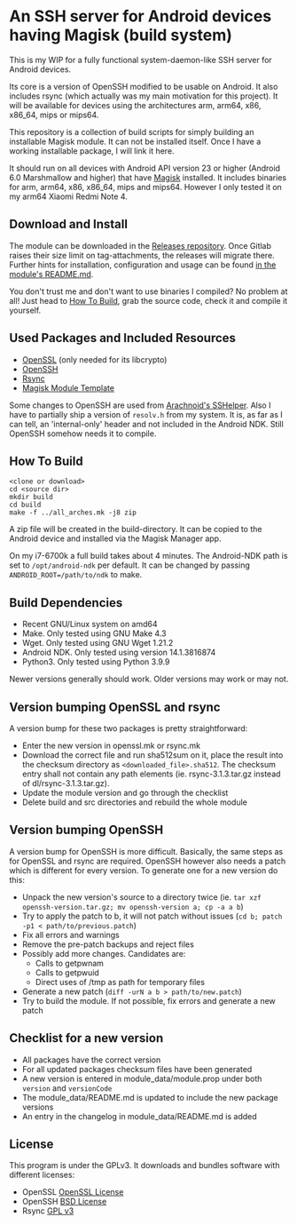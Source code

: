 An SSH server for Android devices having Magisk (build system)
==============================================================

This is my WIP for a fully functional system-daemon-like SSH server for Android devices.

Its core is a version of OpenSSH modified to be usable on Android. It also includes rsync (which actually was my main motivation for this project). It will be available for devices using the architectures arm, arm64, x86, x86_64, mips or mips64.

This repository is a collection of build scripts for simply building an installable Magisk module. It can not be installed itself. Once I have a working installable package, I will link it here.

It should run on all devices with Android API version 23 or higher (Android 6.0 Marshmallow and higher) that have [Magisk](https://github.com/topjohnwu/Magisk) installed. It includes binaries for arm, arm64, x86, x86_64, mips and mips64. However I only tested it on my arm64 Xiaomi Redmi Note 4.

## Download and Install

The module can be downloaded in the [Releases repository](https://gitlab.com/d4rcm4rc/MagiskSSH_releases). Once Gitlab raises their size limit on tag-attachments, the releases will migrate there. Further hints for installation, configuration and usage can be found [in the module's README.md](module_data/README.md).

You don't trust me and don't want to use binaries I compiled? No problem at all! Just head to [How To Build](#how-to-build), grab the source code, check it and compile it yourself.


## Used Packages and Included Resources

* [OpenSSL](https://www.openssl.org/) (only needed for its libcrypto)
* [OpenSSH](https://www.openssh.com/)
* [Rsync](https://rsync.samba.org/)
* [Magisk Module Template](https://github.com/topjohnwu/magisk-module-template)

Some changes to OpenSSH are used from [Arachnoid's SSHelper](https://arachnoid.com/android/SSHelper/). Also I have to partially ship a version of `resolv.h` from my system. It is, as far as I can tell, an 'internal-only' header and not included in the Android NDK. Still OpenSSH somehow needs it to compile.

## How To Build

    <clone or download>
    cd <source dir>
    mkdir build
    cd build
    make -f ../all_arches.mk -j8 zip

A zip file will be created in the build-directory. It can be copied to the Android device and installed via the Magisk Manager app.

On my i7-6700k a full build takes about 4 minutes.
The Android-NDK path is set to `/opt/android-ndk` per default. It can be changed by passing `ANDROID_ROOT=/path/to/ndk` to make.

## Build Dependencies

* Recent GNU/Linux system on amd64
* Make. Only tested using GNU Make 4.3
* Wget. Only tested using GNU Wget 1.21.2
* Android NDK. Only tested using version 14.1.3816874
* Python3. Only tested using Python 3.9.9

Newer versions generally should work. Older versions may work or may not.

## Version bumping OpenSSL and rsync

A version bump for these two packages is pretty straightforward:

- Enter the new version in openssl.mk or rsync.mk
- Download the correct file and run sha512sum on it, place the result into the checksum directory as `<downloaded_file>.sha512`. The checksum entry shall not contain any path elements (ie. rsync-3.1.3.tar.gz instead of dl/rsync-3.1.3.tar.gz).
- Update the module version and go through the checklist
- Delete build and src directories and rebuild the whole module

## Version bumping OpenSSH

A version bump for OpenSSH is more difficult. Basically, the same steps as for OpenSSL and rsync are required.
OpenSSH however also needs a patch which is different for every version.
To generate one for a new version do this:

- Unpack the new version's source to a directory twice (ie. `tar xzf openssh-version.tar.gz; mv openssh-version a; cp -a a b`)
- Try to apply the patch to b, it will not patch without issues (`cd b; patch -p1 < path/to/previous.patch`)
- Fix all errors and warnings
- Remove the pre-patch backups and reject files
- Possibly add more changes. Candidates are:
  - Calls to getpwnam
  - Calls to getpwuid
  - Direct uses of /tmp as path for temporary files
- Generate a new patch (`diff -urN a b > path/to/new.patch`)
- Try to build the module. If not possible, fix errors and generate a new patch

## Checklist for a new version

- All packages have the correct version
- For all updated packages checksum files have been generated
- A new version is entered in module_data/module.prop under both `version` and `versionCode`
- The module_data/README.md is updated to include the new package versions
- An entry in the changelog in module_data/README.md is added

## License

This program is under the GPLv3. It downloads and bundles software with different licenses:

* OpenSSL [OpenSSL License](https://www.openssl.org/source/license.html)
* OpenSSH [BSD License](https://www.openbsd.org/policy.html)
* Rsync [GPL v3](https://rsync.samba.org/GPL.html)

